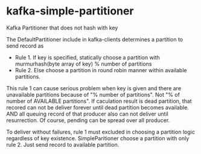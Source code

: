 # kafka-simple-partitioner
Kafka Partitioner that does not hash with key

The DefaultPartitioner include in kafka-clients determines a partition to send record as
* Rule 1. If key is specified, statically choose a partition with murmurhash(byte array of key) % number of partitions
* Rule 2. Else choose a partition in round robin manner within available partitions.

This rule 1 can cause serious problem when key is given and there are unavailable partitions because of "% number of partitions". Not "% of number of AVAILABLE partitions". If caculation result is dead partition, that recored can not be deliver forever until dead partition becomes available. AND all queuing record of that producer also can not deliver until resurrection. Of course, pending can be spread over all producer.

To deliver without failures, rule 1 must excluded in choosing a partition logic regardless of key existence. SimpleParitioner choose a partition with only rule 2. Just send record to available partition.
